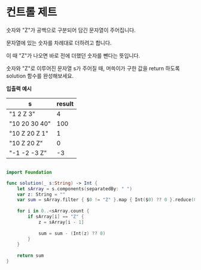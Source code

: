 컨트롤 제트
=====================

숫자와 "Z"가 공백으로 구분되어 담긴 문자열이 주어집니다.    

문자열에 있는 숫자를 차례대로 더하려고 합니다.    

이 때 "Z"가 나오면 바로 전에 더했던 숫자를 뺀다는 뜻입니다.    

숫자와 "Z"로 이루어진 문자열 s가 주어질 때, 머쓱이가 구한 값을 return 하도록 solution 함수를 완성해보세요.  

**입출력 예시**

| s | result |
| --- | --- |
| "1 2 Z 3" | 4 |
| "10 20 30 40" | 100 |
| "10 Z 20 Z 1" | 1 |
| "10 Z 20 Z" | 0 |
| "-1 -2 -3 Z" | -3 |

```swift 

import Foundation

func solution(_ s:String) -> Int {
    let sArray = s.components(separatedBy: " ")
    var z: String = ""
    var sum = sArray.filter { $0 != "Z" }.map { Int($0) ?? 0 }.reduce(0, +)
    
    for i in 0..<sArray.count {
        if sArray[i] == "Z" {
            z = sArray[i - 1]
          
            sum = sum - (Int(z) ?? 0)
        }
    }
    
    return sum
}

```
